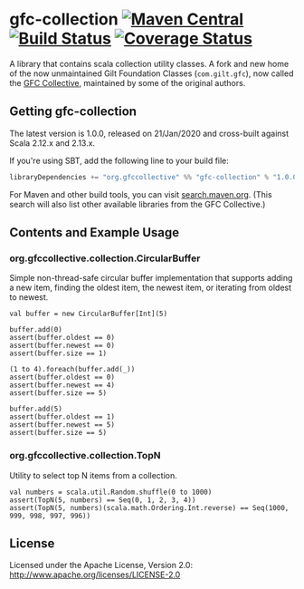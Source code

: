 # gfc-collection [![Maven Central](https://maven-badges.herokuapp.com/maven-central/org.gfccollective/gfc-collection_2.12/badge.svg?style=plastic)](https://maven-badges.herokuapp.com/maven-central/org.gfccollective/gfc-collection_2.12) [![Build Status](https://github.com/gfc-collective/gfc-collection/workflows/Scala%20CI/badge.svg)](https://github.com/gfc-collective/gfc-collection/actions) [![Coverage Status](https://coveralls.io/repos/gfc-collective/gfc-collection/badge.svg?branch=master&service=github)](https://coveralls.io/github/gfc-collective/gfc-collection?branch=master)

A library that contains scala collection utility classes. 
A fork and new home of the now unmaintained Gilt Foundation Classes (`com.gilt.gfc`), now called the [GFC Collective](https://github.com/gfc-collective), maintained by some of the original authors.

## Getting gfc-collection

The latest version is 1.0.0, released on 21/Jan/2020 and cross-built against Scala 2.12.x and 2.13.x.

If you're using SBT, add the following line to your build file:

```scala
libraryDependencies += "org.gfccollective" %% "gfc-collection" % "1.0.0"
```

For Maven and other build tools, you can visit [search.maven.org](http://search.maven.org/#search%7Cga%7C1%7Corg.gfccollective).
(This search will also list other available libraries from the GFC Collective.)

## Contents and Example Usage

### org.gfccollective.collection.CircularBuffer

Simple non-thread-safe circular buffer implementation that supports adding a new item,
finding the oldest item, the newest item, or iterating from oldest to newest.

    val buffer = new CircularBuffer[Int](5)

    buffer.add(0)
    assert(buffer.oldest == 0)
    assert(buffer.newest == 0)
    assert(buffer.size == 1)

    (1 to 4).foreach(buffer.add(_))
    assert(buffer.oldest == 0)
    assert(buffer.newest == 4)
    assert(buffer.size == 5)

    buffer.add(5)
    assert(buffer.oldest == 1)
    assert(buffer.newest == 5)
    assert(buffer.size == 5)

### org.gfccollective.collection.TopN

Utility to select top N items from a collection.

    val numbers = scala.util.Random.shuffle(0 to 1000)
    assert(TopN(5, numbers) == Seq(0, 1, 2, 3, 4))
    assert(TopN(5, numbers)(scala.math.Ordering.Int.reverse) == Seq(1000, 999, 998, 997, 996))

## License

Licensed under the Apache License, Version 2.0: http://www.apache.org/licenses/LICENSE-2.0
